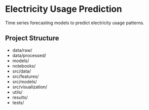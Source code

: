 # Electricity Usage Prediction

Time series forecasting models to predict electricity usage patterns.

## Project Structure

- data/raw/
- data/processed/
- models/
- notebooks/
- src/data/
- src/features/
- src/models/
- src/visualization/
- utils/
- results/
- tests/
